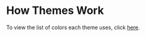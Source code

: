 # How Themes Work

To view the list of colors each theme uses, click [here](ThemeColorDescriptions.md).